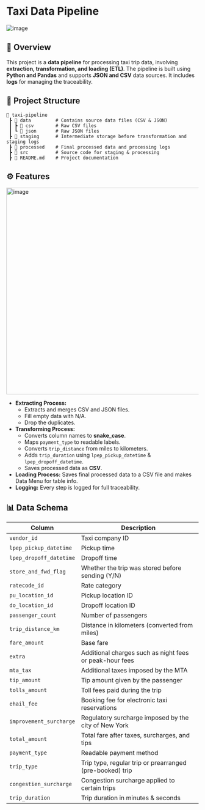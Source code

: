# Taxi Data Pipeline

![image](https://github.com/user-attachments/assets/3988670b-23d8-445f-b9a6-6279d9011cd2)

## 📌 Overview
This project is a **data pipeline** for processing taxi trip data, involving **extraction, transformation, and loading (ETL)**. The pipeline is built using **Python and Pandas** and supports **JSON and CSV** data sources. It includes **logs** for managing the traceability.

## 📁 Project Structure
```
📂 taxi-pipeline
 ┣ 📂 data         # Contains source data files (CSV & JSON)
 ┃ ┣ 📂 csv        # Raw CSV files
 ┃ ┗ 📂 json       # Raw JSON files
 ┣ 📂 staging      # Intermediate storage before transformation and staging logs
 ┣ 📂 processed    # Final processed data and processing logs
 ┣ 📂 src          # Source code for staging & processing
 ┣ 📜 README.md    # Project documentation
```
## ⚙️ Features

<img width="541" alt="image" src="https://github.com/user-attachments/assets/b957066f-d7d8-4335-9108-3c4734bae32e" />

- **Extracting Process:**
  - Extracts and merges CSV and JSON files.
  - Fill empty data with N/A.
  - Drop the duplicates.
- **Transforming Process:**
  - Converts column names to **snake_case**.
  - Maps `payment_type` to readable labels.
  - Converts `trip_distance` from miles to kilometers.
  - Adds `trip_duration` using `lpep_pickup_datetime` & `lpep_dropoff_datetime`.
  - Saves processed data as **CSV**.
- **Loading Process:** Saves final processed data to a CSV file and makes Data Menu for table info.
- **Logging:** Every step is logged for full traceability.
## 📊 Data Schema
| Column                  | Description |
|-------------------------|-------------|
| `vendor_id`             | Taxi company ID |
| `lpep_pickup_datetime`  | Pickup time |
| `lpep_dropoff_datetime` | Dropoff time |
| `store_and_fwd_flag`    | Whether the trip was stored before sending (Y/N) |
| `ratecode_id`           | Rate category |
| `pu_location_id`        | Pickup location ID |
| `do_location_id`        | Dropoff location ID |
| `passenger_count`       | Number of passengers |
| `trip_distance_km`      | Distance in kilometers (converted from miles) |
| `fare_amount`           | Base fare |
| `extra`                 | Additional charges such as night fees or peak-hour fees |
| `mta_tax`               | Additional taxes imposed by the MTA |
| `tip_amount`            | Tip amount given by the passenger |
| `tolls_amount`          | Toll fees paid during the trip |
| `ehail_fee`             | Booking fee for electronic taxi reservations |
| `improvement_surcharge` | Regulatory surcharge imposed by the city of New York |
| `total_amount`          | Total fare after taxes, surcharges, and tips |
| `payment_type`          | Readable payment method |
| `trip_type`             | Trip type, regular trip or prearranged (pre-booked) trip |
| `congestien_surcharge`  | Congestion surcharge applied to certain trips |
| `trip_duration`         | Trip duration in minutes & seconds |
